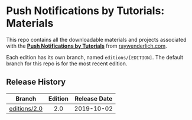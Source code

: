 # Push Notifications by Tutorials: Materials

This repo contains all the downloadable materials and projects associated with the **[Push Notifications by Tutorials](https://store.raywenderlich.com/products/push-notifications-by-tutorials)** from [raywenderlich.com](https://www.raywenderlich.com).

Each edition has its own branch, named `editions/[EDITION]`. The default branch for this repo is for the most recent edition.

## Release History

| Branch                                                                           | Edition | Release Date |
| -------------------------------------------------------------------------------- |:-------:|:------------:|
| [editions/2.0](https://github.com/raywenderlich/not-materials/tree/editions/2.0) | 2.0     | 2019-10-02   |

